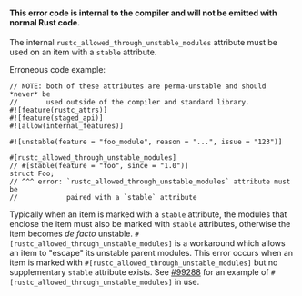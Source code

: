 #### This error code is internal to the compiler and will not be emitted with normal Rust code.

The internal `rustc_allowed_through_unstable_modules` attribute must be used
on an item with a `stable` attribute.

Erroneous code example:

```compile_fail,E0789
// NOTE: both of these attributes are perma-unstable and should *never* be
//       used outside of the compiler and standard library.
#![feature(rustc_attrs)]
#![feature(staged_api)]
#![allow(internal_features)]

#![unstable(feature = "foo_module", reason = "...", issue = "123")]

#[rustc_allowed_through_unstable_modules]
// #[stable(feature = "foo", since = "1.0")]
struct Foo;
// ^^^ error: `rustc_allowed_through_unstable_modules` attribute must be
//            paired with a `stable` attribute
```

Typically when an item is marked with a `stable` attribute, the modules that
enclose the item must also be marked with `stable` attributes, otherwise the
item becomes *de facto* unstable. `#[rustc_allowed_through_unstable_modules]`
is a workaround which allows an item to "escape" its unstable parent modules.
This error occurs when an item is marked with
`#[rustc_allowed_through_unstable_modules]` but no supplementary `stable`
attribute exists. See [#99288](https://github.com/rust-lang/rust/pull/99288)
for an example of `#[rustc_allowed_through_unstable_modules]` in use.
